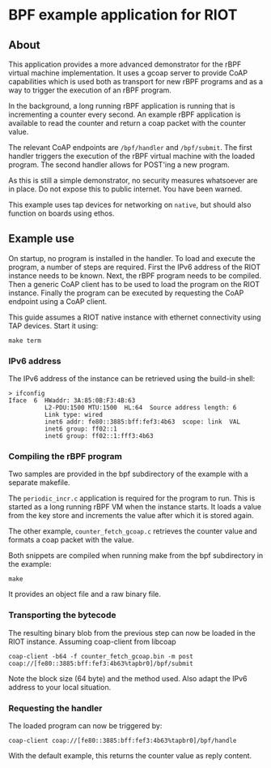 # BPF example application for RIOT

## About

This application provides a more advanced demonstrator for the rBPF virtual
machine implementation. It uses a gcoap server to provide CoAP capabilities
which is used both as transport for new rBPF programs and as a way to trigger
the execution of an rBPF program.

In the background, a long running rBPF application is running that is
incrementing a counter every second. An example rBPF application is available to
read the counter and return a coap packet with the counter value.

The relevant CoAP endpoints are `/bpf/handler` and `/bpf/submit`. The first
handler triggers the execution of the rBPF virtual machine with the loaded
program. The second handler allows for POST'ing a new program.

As this is still a simple demonstrator, no security measures whatsoever are in
place.  Do not expose this to public internet. You have been warned.

This example uses tap devices for networking on `native`, but should also
function on boards using ethos.

## Example use

On startup, no program is installed in the handler. To load and execute the
program, a number of steps are required. First the IPv6 address of the RIOT
instance needs to be known. Next, the rBPF program needs to be compiled. Then a
generic CoAP client has to be used to load the program on the RIOT instance.
Finally the program can be executed by requesting the CoAP endpoint using a CoAP
client.

This guide assumes a RIOT native instance with ethernet connectivity using TAP
devices. Start it using:

```
make term
```

### IPv6 address

The IPv6 address of the instance can be retrieved using the build-in shell:

```
> ifconfig
Iface  6  HWaddr: 3A:85:0B:F3:4B:63
          L2-PDU:1500 MTU:1500  HL:64  Source address length: 6
          Link type: wired
          inet6 addr: fe80::3885:bff:fef3:4b63  scope: link  VAL
          inet6 group: ff02::1
          inet6 group: ff02::1:fff3:4b63
```

### Compiling the rBPF program

Two samples are provided in the bpf subdirectory of the example with a separate
makefile. 

The `periodic_incr.c` application is required for the program to run.
This is started as a long running rBPF VM when the instance starts. It loads a
value from the key store and increments the value after which it is stored
again.

The other example, `counter_fetch_gcoap.c` retrieves the counter value and formats a
coap packet with the value.

Both snippets are compiled when running make from the bpf subdirectory in the
example:

```
make
```

It provides an object file and a raw binary file.

### Transporting the bytecode

The resulting binary blob from the previous step can now be loaded in the RIOT
instance. Assuming coap-client from libcoap

```
coap-client -b64 -f counter_fetch_gcoap.bin -m post coap://[fe80::3885:bff:fef3:4b63%tapbr0]/bpf/submit
```

Note the block size (64 byte) and the method used. Also adapt the IPv6 address
to your local situation.

### Requesting the handler

The loaded program can now be triggered by:

```
coap-client coap://[fe80::3885:bff:fef3:4b63%tapbr0]/bpf/handle
```

With the default example, this returns the counter value as reply content.
